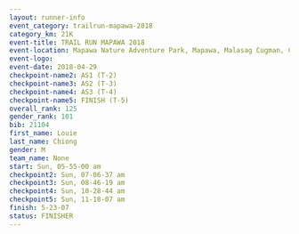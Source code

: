 ```yaml
---
layout: runner-info 
event_category: trailrun-mapawa-2018 
category_km: 21K 
event-title: TRAIL RUN MAPAWA 2018 
event-location: Mapawa Nature Adventure Park, Mapawa, Malasag Cugman, Cagayan de Oro Philippines 
event-logo: 
event-date: 2018-04-29 
checkpoint-name2: AS1 (T-2) 
checkpoint-name3: AS2 (T-3) 
checkpoint-name4: AS3 (T-4) 
checkpoint-name5: FINISH (T-5) 
overall_rank: 125
gender_rank: 101
bib: 21104
first_name: Louie
last_name: Chiong
gender: M
team_name: None
start: Sun, 05-55-00 am
checkpoint2: Sun, 07-06-37 am
checkpoint3: Sun, 08-46-19 am
checkpoint4: Sun, 10-28-44 am
checkpoint5: Sun, 11-18-07 am
finish: 5-23-07
status: FINISHER
---
```

